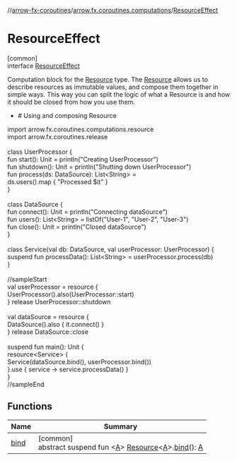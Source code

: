 //[arrow-fx-coroutines](../../../index.md)/[arrow.fx.coroutines.computations](../index.md)/[ResourceEffect](index.md)

# ResourceEffect

[common]\
interface [ResourceEffect](index.md)

Computation block for the [Resource](../../arrow.fx.coroutines/-resource/index.md) type. The [Resource](../../arrow.fx.coroutines/-resource/index.md) allows us to describe resources as immutable values, and compose them together in simple ways. This way you can split the logic of what a Resource is and how it should be closed from how you use them.

<ul><li>#  Using and composing Resource</li></ul>

import arrow.fx.coroutines.computations.resource\
import arrow.fx.coroutines.release\
\
class UserProcessor {\
  fun start(): Unit = println("Creating UserProcessor")\
  fun shutdown(): Unit = println("Shutting down UserProcessor")\
  fun process(ds: DataSource): List&lt;String&gt; =\
   ds.users().map { "Processed $it" }\
}\
\
class DataSource {\
  fun connect(): Unit = println("Connecting dataSource")\
  fun users(): List&lt;String&gt; = listOf("User-1", "User-2", "User-3")\
  fun close(): Unit = println("Closed dataSource")\
}\
\
class Service(val db: DataSource, val userProcessor: UserProcessor) {\
  suspend fun processData(): List&lt;String&gt; = userProcessor.process(db)\
}\
\
//sampleStart\
val userProcessor = resource {\
  UserProcessor().also(UserProcessor::start)\
} release UserProcessor::shutdown\
\
val dataSource = resource {\
  DataSource().also { it.connect() }\
} release DataSource::close\
\
suspend fun main(): Unit {\
  resource&lt;Service&gt; {\
    Service(dataSource.bind(), userProcessor.bind())\
  }.use { service -&gt; service.processData() }\
}\
//sampleEnd<!--- KNIT example-resource-computations-01.kt -->

## Functions

| Name | Summary |
|---|---|
| [bind](bind.md) | [common]<br>abstract suspend fun &lt;[A](bind.md)&gt; [Resource](../../arrow.fx.coroutines/-resource/index.md)&lt;[A](bind.md)&gt;.[bind](bind.md)(): [A](bind.md) |
